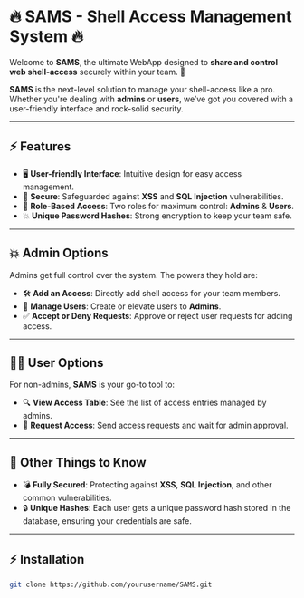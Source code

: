 # 🔥 **SAMS - Shell Access Management System** 🔥

Welcome to **SAMS**, the ultimate WebApp designed to **share and control web shell-access** securely within your team. 🚀

**SAMS** is the next-level solution to manage your shell-access like a pro. Whether you're dealing with **admins** or **users**, we’ve got you covered with a user-friendly interface and rock-solid security.

---

## ⚡ **Features**

- 🖥️ **User-friendly Interface**: Intuitive design for easy access management.
- 🔐 **Secure**: Safeguarded against **XSS** and **SQL Injection** vulnerabilities.
- 🔑 **Role-Based Access**: Two roles for maximum control: **Admins** & **Users**.
- 💥 **Unique Password Hashes**: Strong encryption to keep your team safe.

---

## 💥 **Admin Options**

Admins get full control over the system. The powers they hold are:

- 🛠️ **Add an Access**: Directly add shell access for your team members.
- 👥 **Manage Users**: Create or elevate users to **Admins**.
- ✅ **Accept or Deny Requests**: Approve or reject user requests for adding access.

---

## 🧑‍💻 **User Options**

For non-admins, **SAMS** is your go-to tool to:

- 🔍 **View Access Table**: See the list of access entries managed by admins.
- 🔑 **Request Access**: Send access requests and wait for admin approval.

---

## 🔧 **Other Things to Know**

- 💣 **Fully Secured**: Protecting against **XSS**, **SQL Injection**, and other common vulnerabilities.
- 🔒 **Unique Hashes**: Each user gets a unique password hash stored in the database, ensuring your credentials are safe.

---

## ⚡ **Installation**

```bash
git clone https://github.com/yourusername/SAMS.git
